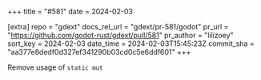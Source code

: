 +++
title = "#581"
date = 2024-02-03

[extra]
repo = "gdext"
docs_rel_url = "gdext/pr-581/godot"
pr_url = "https://github.com/godot-rust/gdext/pull/581"
pr_author = "lilizoey"
sort_key = 2024-02-03
date_time = 2024-02-03T15:45:23Z
commit_sha = "aa377e8dedf0d327ef341290b03cd0c5e6ddf601"
+++

Remove usage of `static mut`
